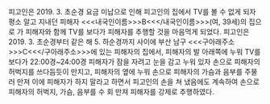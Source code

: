 피고인은 2019. 3. 초순경 요금 미납으로 인해 피고인의 집에서 TV를 볼 수 없게 되자 평소 알고 지내던 피해자 <<<내국인이름>>>B<<</내국인이름>>>(여, 39세)의 집으로 가 피해자와 함께 TV를 보다가 피해자를 추행할 것을 마음먹게 되었다.
피고인은 2019. 3. 초순경부터 같은 해 5. 하순경까지 사이에 부산 남구 <<<구아래주소>>>C<<</구아래주소>>>에 있는 피해자의 집에서, 피해자의 발 아래쪽에 누워 TV를 보다가 22:00경~24:00경 피해자가 잠을 자려고 눈을 감고 누워 있자 손으로 피해자의 허벅지를 쓰다듬듯이 만지고, 피해자의 옆에 누워 손으로 피해자의 가슴과 음부를 주물러 만져 이에 피해자가 하지 말라고 하면서 피고인의 손을 쳐 냈음에도 계속하여 손으로 피해자의 허벅지, 가슴, 음부를 수 회 만져 피해자를 강제로 추행하였다.